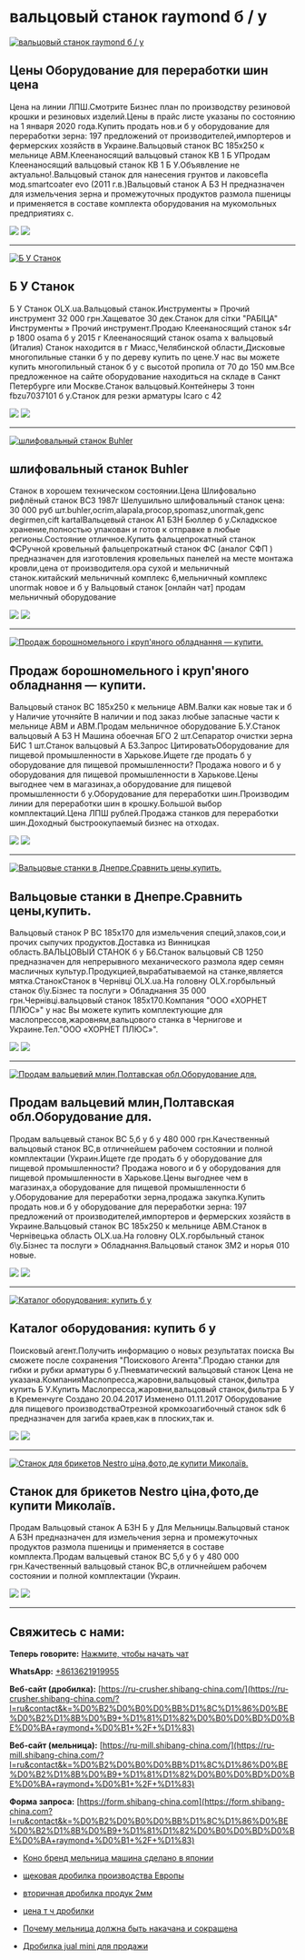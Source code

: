 # вальцовый станок raymond б / у

<a href="https://swt.shibang-china.com/?l=ru&img&k=%D0%B2%D0%B0%D0%BB%D1%8C%D1%86%D0%BE%D0%B2%D1%8B%D0%B9+%D1%81%D1%82%D0%B0%D0%BD%D0%BE%D0%BA+raymond+%D0%B1+%2F+%D1%83" target="_blank">![вальцовый станок raymond б / у](http://static.shibang-china.com/all-800x300/881.jpg)</a>

## Цены Оборудование для переработки шин цена
Цена на линии ЛПШ.Смотрите Бизнес план по производству резиновой крошки и резиновых изделий.Цены в прайс листе указаны по состоянию на 1 января 2020 года.Купить продать нов.и б у оборудование для переработки зерна: 197 предложений от производителей,импортеров и фермерских хозяйств в Украине.Вальцовый станок ВС 185х250 к мельнице АВМ.Клеенаносящий вальцовый станок КВ 1 Б УПродам Клеенаносящий вальцовый станок КВ 1 Б У.Объявление не актуально!.Вальцовый станок для нанесения грунтов и лаковcefla мод.smartcoater evo (2011 г.в.)Вальцовый станок А БЗ Н предназначен для измельчения зерна и промежуточных продуктов размола пшеницы и применяется в составе комплекта оборудования на мукомольных предприятиях с.


<a href="https://whatsapp.shibangsoft.com/WhatsApp.php" target="_blank" title="WhatsApp">![](http://static.shibang-china.com/icon/whatsapp.png)</a> <a href="https://swt.shibang-china.com/?l=ru&icon&k=%D0%B2%D0%B0%D0%BB%D1%8C%D1%86%D0%BE%D0%B2%D1%8B%D0%B9+%D1%81%D1%82%D0%B0%D0%BD%D0%BE%D0%BA+raymond+%D0%B1+%2F+%D1%83" target="_blank">![](http://static.shibang-china.com/icon/chat-ru.png)</a>

---

<a href="https://swt.shibang-china.com/?l=ru&img&k=%D0%B2%D0%B0%D0%BB%D1%8C%D1%86%D0%BE%D0%B2%D1%8B%D0%B9+%D1%81%D1%82%D0%B0%D0%BD%D0%BE%D0%BA+raymond+%D0%B1+%2F+%D1%83" target="_blank">![Б У Станок](http://static.shibang-china.com/all-800x300/960.jpg)</a>

## Б У Станок
Б У Станок OLX.ua.Вальцовый станок.Инструменты &#187; Прочий инструмент 32 000 грн.Хащеватое 30 дек.Станок для сітки &quot;РАБІЦА&quot; Инструменты &#187; Прочий инструмент.Продаю Клеенаносящий станок s4r p 1800 osama б у 2015 г Клеенаносящий станок osama х вальцовый (Италия) Станок находится в г Миасс,Челябинской области,Дисковые многопильные станки б у по дереву купить по цене.У нас вы можете купить многопильный станок б у с высотой пропила от 70 до 150 мм.Все предложенное на сайте оборудование находиться на складе в Санкт Петербурге или Москве.Станок вальцовый.Контейнеры 3 тонн fbzu7037101 б у.Станок для резки арматуры Icaro c 42


<a href="https://whatsapp.shibangsoft.com/WhatsApp.php" target="_blank" title="WhatsApp">![](http://static.shibang-china.com/icon/whatsapp.png)</a> <a href="https://swt.shibang-china.com/?l=ru&icon&k=%D0%B2%D0%B0%D0%BB%D1%8C%D1%86%D0%BE%D0%B2%D1%8B%D0%B9+%D1%81%D1%82%D0%B0%D0%BD%D0%BE%D0%BA+raymond+%D0%B1+%2F+%D1%83" target="_blank">![](http://static.shibang-china.com/icon/chat-ru.png)</a>

---

<a href="https://swt.shibang-china.com/?l=ru&img&k=%D0%B2%D0%B0%D0%BB%D1%8C%D1%86%D0%BE%D0%B2%D1%8B%D0%B9+%D1%81%D1%82%D0%B0%D0%BD%D0%BE%D0%BA+raymond+%D0%B1+%2F+%D1%83" target="_blank">![шлифовальный станок Buhler](http://static.shibang-china.com/all-800x300/781.jpg)</a>

## шлифовальный станок Buhler
Станок в хорошем техническом состоянии.Цена Шлифовально рифлёный станок ВСЗ 1987г Шелушильно шлифовальный станок цена: 30 000 руб шт.buhler,ocrim,alapala,procop,spomasz,unormak,genc degirmen,cift kartalВальцевый станок А1 БЗН Бюллер б у.Складкское хранение,полностью упакован и готов к отправке в любые регионы.Состояние отличное.Купить фальцепрокатный станок ФСРучной кровельный фальцепрокатный станок ФС (аналог СФП ) предназначен для изготовления кровельных панелей на месте монтажа кровли,цена от производителя.ора сухой и мельничный станок.китайский мельничный комплекс 6,мельничный комплекс unormak новое и б у Вальцовый станок [онлайн чат] продам мельничный оборудование


<a href="https://whatsapp.shibangsoft.com/WhatsApp.php" target="_blank" title="WhatsApp">![](http://static.shibang-china.com/icon/whatsapp.png)</a> <a href="https://swt.shibang-china.com/?l=ru&icon&k=%D0%B2%D0%B0%D0%BB%D1%8C%D1%86%D0%BE%D0%B2%D1%8B%D0%B9+%D1%81%D1%82%D0%B0%D0%BD%D0%BE%D0%BA+raymond+%D0%B1+%2F+%D1%83" target="_blank">![](http://static.shibang-china.com/icon/chat-ru.png)</a>

---

<a href="https://swt.shibang-china.com/?l=ru&img&k=%D0%B2%D0%B0%D0%BB%D1%8C%D1%86%D0%BE%D0%B2%D1%8B%D0%B9+%D1%81%D1%82%D0%B0%D0%BD%D0%BE%D0%BA+raymond+%D0%B1+%2F+%D1%83" target="_blank">![Продаж борошномельного і круп'яного обладнання — купити.](http://static.shibang-china.com/all-800x300/1402.jpg)</a>

## Продаж борошномельного і круп'яного обладнання — купити.
Вальцовый станок ВС 185х250 к мельнице АВМ.Валки как новые так и б у Наличие уточняйте В наличии и под заказ любые запасные части к мельнице АВМ и АВМ.Продам мельничное оборудование Б.У.Станок вальцовый А БЗ Н Машина обоечная БГО 2 шт.Сепаратор очистки зерна БИС 1 шт.Станок вальцовый А БЗ.Запрос ЦитироватьОборудование для пищевой промышленности в Харькове.Ищете где продать б у оборудование для пищевой промышленности? Продажа нового и б у оборудования для пищевой промышленности в Харькове.Цены выгоднее чем в магазинах,а оборудование для пищевой промышленности б у.Оборудование для переработки шин.Производим линии для переработки шин в крошку.Большой выбор комплектаций.Цена ЛПШ рублей.Продажа станков для переработки шин.Доходный быстроокупаемый бизнес на отходах.


<a href="https://whatsapp.shibangsoft.com/WhatsApp.php" target="_blank" title="WhatsApp">![](http://static.shibang-china.com/icon/whatsapp.png)</a> <a href="https://swt.shibang-china.com/?l=ru&icon&k=%D0%B2%D0%B0%D0%BB%D1%8C%D1%86%D0%BE%D0%B2%D1%8B%D0%B9+%D1%81%D1%82%D0%B0%D0%BD%D0%BE%D0%BA+raymond+%D0%B1+%2F+%D1%83" target="_blank">![](http://static.shibang-china.com/icon/chat-ru.png)</a>

---

<a href="https://swt.shibang-china.com/?l=ru&img&k=%D0%B2%D0%B0%D0%BB%D1%8C%D1%86%D0%BE%D0%B2%D1%8B%D0%B9+%D1%81%D1%82%D0%B0%D0%BD%D0%BE%D0%BA+raymond+%D0%B1+%2F+%D1%83" target="_blank">![Вальцовые станки в Днепре.Сравнить цены,купить.](http://static.shibang-china.com/all-800x300/1286.jpg)</a>

## Вальцовые станки в Днепре.Сравнить цены,купить.
Вальцовый станок Р ВС 185х170 для измельчения специй,злаков,сои,и прочих сыпучих продуктов.Доставка из Винницкая область.ВАЛЬЦОВЫЙ СТАНОК б у Б6.Станок вальцовый СВ 1250 предназначен для непрерывного механического размола ядер семян масличных культур.Продукцией,вырабатываемой на станке,является мятка.СтанокСтанок в Чернівці OLX.ua.На головну OLX.горбыльный станок б\у.Бізнес та послуги &#187; Обладнання 35 000 грн.Чернівці.вальцовый станок 185х170.Компания &quot;ООО &#171;ХОРНЕТ ПЛЮС&#187;&quot; у нас Вы можете купить комплектующие для маслопрессов,жаровням,вальцового станка в Чернигове и Украине.Тел.&quot;ООО &#171;ХОРНЕТ ПЛЮС&#187;&quot;.


<a href="https://whatsapp.shibangsoft.com/WhatsApp.php" target="_blank" title="WhatsApp">![](http://static.shibang-china.com/icon/whatsapp.png)</a> <a href="https://swt.shibang-china.com/?l=ru&icon&k=%D0%B2%D0%B0%D0%BB%D1%8C%D1%86%D0%BE%D0%B2%D1%8B%D0%B9+%D1%81%D1%82%D0%B0%D0%BD%D0%BE%D0%BA+raymond+%D0%B1+%2F+%D1%83" target="_blank">![](http://static.shibang-china.com/icon/chat-ru.png)</a>

---

<a href="https://swt.shibang-china.com/?l=ru&img&k=%D0%B2%D0%B0%D0%BB%D1%8C%D1%86%D0%BE%D0%B2%D1%8B%D0%B9+%D1%81%D1%82%D0%B0%D0%BD%D0%BE%D0%BA+raymond+%D0%B1+%2F+%D1%83" target="_blank">![Продам вальцевий млин,Полтавская обл.Оборудование для.](http://static.shibang-china.com/all-800x300/891.jpg)</a>

## Продам вальцевий млин,Полтавская обл.Оборудование для.
Продам вальцевый станок ВС 5,б у б у 480 000 грн.Качественный вальцовый станок ВС,в отличнейшем рабочем состоянии и полной комплектации (Украин.Ищете где продать б у оборудование для пищевой промышленности? Продажа нового и б у оборудования для пищевой промышленности в Харькове.Цены выгоднее чем в магазинах,а оборудование для пищевой промышленности б у.Оборудование для переработки зерна,продажа закупка.Купить продать нов.и б у оборудование для переработки зерна: 197 предложений от производителей,импортеров и фермерских хозяйств в Украине.Вальцовый станок ВС 185х250 к мельнице АВМ.Станок в Чернівецька область OLX.ua.На головну OLX.горбыльный станок б\у.Бізнес та послуги &#187; Обладнання.Вальцовый станок ЗМ2 и норья 010 новые.


<a href="https://whatsapp.shibangsoft.com/WhatsApp.php" target="_blank" title="WhatsApp">![](http://static.shibang-china.com/icon/whatsapp.png)</a> <a href="https://swt.shibang-china.com/?l=ru&icon&k=%D0%B2%D0%B0%D0%BB%D1%8C%D1%86%D0%BE%D0%B2%D1%8B%D0%B9+%D1%81%D1%82%D0%B0%D0%BD%D0%BE%D0%BA+raymond+%D0%B1+%2F+%D1%83" target="_blank">![](http://static.shibang-china.com/icon/chat-ru.png)</a>

---

<a href="https://swt.shibang-china.com/?l=ru&img&k=%D0%B2%D0%B0%D0%BB%D1%8C%D1%86%D0%BE%D0%B2%D1%8B%D0%B9+%D1%81%D1%82%D0%B0%D0%BD%D0%BE%D0%BA+raymond+%D0%B1+%2F+%D1%83" target="_blank">![Каталог оборудования: купить б у](http://static.shibang-china.com/all-800x300/955.jpg)</a>

## Каталог оборудования: купить б у
Поисковый агент.Получить информацию о новых результатах поиска Вы сможете после сохранения &quot;Поискового Агента&quot;.Продаю станки для гибки и рубки арматуры б у.Пневматический вальцовый станок Цена не указана.КомпанияМаслопресса,жаровни,вальцовый станок,фильтра купить Б У.Купить Маслопресса,жаровни,вальцовый станок,фильтра Б У в Кременчуге Создано 20.04.2017 Изменено 01.11.2017 Оборудование для пищевого производстваОтрезной кромкозагибочный станок sdk 6 предназначен для загиба краев,как в плоских,так и.


<a href="https://whatsapp.shibangsoft.com/WhatsApp.php" target="_blank" title="WhatsApp">![](http://static.shibang-china.com/icon/whatsapp.png)</a> <a href="https://swt.shibang-china.com/?l=ru&icon&k=%D0%B2%D0%B0%D0%BB%D1%8C%D1%86%D0%BE%D0%B2%D1%8B%D0%B9+%D1%81%D1%82%D0%B0%D0%BD%D0%BE%D0%BA+raymond+%D0%B1+%2F+%D1%83" target="_blank">![](http://static.shibang-china.com/icon/chat-ru.png)</a>

---

<a href="https://swt.shibang-china.com/?l=ru&img&k=%D0%B2%D0%B0%D0%BB%D1%8C%D1%86%D0%BE%D0%B2%D1%8B%D0%B9+%D1%81%D1%82%D0%B0%D0%BD%D0%BE%D0%BA+raymond+%D0%B1+%2F+%D1%83" target="_blank">![Станок для брикетов Nestro ціна,фото,де купити Миколаїв.](http://static.shibang-china.com/all-800x300/507.jpg)</a>

## Станок для брикетов Nestro ціна,фото,де купити Миколаїв.
Продам Вальцовый станок А БЗН Б у Для Мельницы.Вальцовый станок А БЗН предназначен для измельчения зерна и промежуточных продуктов размола пшеницы и применяется в составе комплекта.Продам вальцевый станок ВС 5,б у б у 480 000 грн.Качественный вальцовый станок ВС,в отличнейшем рабочем состоянии и полной комплектации (Украин.

<a href="https://whatsapp.shibangsoft.com/WhatsApp.php" target="_blank" title="WhatsApp">![](http://static.shibang-china.com/icon/whatsapp.png)</a> <a href="https://swt.shibang-china.com/?l=ru&icon&k=%D0%B2%D0%B0%D0%BB%D1%8C%D1%86%D0%BE%D0%B2%D1%8B%D0%B9+%D1%81%D1%82%D0%B0%D0%BD%D0%BE%D0%BA+raymond+%D0%B1+%2F+%D1%83" target="_blank">![](http://static.shibang-china.com/icon/chat-ru.png)</a>

---
## Свяжитесь с нами:

**Теперь говорите:** [Нажмите, чтобы начать чат](https://swt.shibang-china.com?l=ru&contact&k=%D0%B2%D0%B0%D0%BB%D1%8C%D1%86%D0%BE%D0%B2%D1%8B%D0%B9+%D1%81%D1%82%D0%B0%D0%BD%D0%BE%D0%BA+raymond+%D0%B1+%2F+%D1%83)

**WhatsApp:**  [+8613621919955](https://whatsapp.shibangsoft.com/WhatsApp.php)

**Веб-сайт (дробилка):** [https://ru-crusher.shibang-china.com/](https://ru-crusher.shibang-china.com/?l=ru&contact&k=%D0%B2%D0%B0%D0%BB%D1%8C%D1%86%D0%BE%D0%B2%D1%8B%D0%B9+%D1%81%D1%82%D0%B0%D0%BD%D0%BE%D0%BA+raymond+%D0%B1+%2F+%D1%83)

**Веб-сайт (мельница):** [https://ru-mill.shibang-china.com/](https://ru-mill.shibang-china.com/?l=ru&contact&k=%D0%B2%D0%B0%D0%BB%D1%8C%D1%86%D0%BE%D0%B2%D1%8B%D0%B9+%D1%81%D1%82%D0%B0%D0%BD%D0%BE%D0%BA+raymond+%D0%B1+%2F+%D1%83)

**Форма запроса:** [https://form.shibang-china.com](https://form.shibang-china.com?l=ru&contact&k=%D0%B2%D0%B0%D0%BB%D1%8C%D1%86%D0%BE%D0%B2%D1%8B%D0%B9+%D1%81%D1%82%D0%B0%D0%BD%D0%BE%D0%BA+raymond+%D0%B1+%2F+%D1%83)

* [Коно бренд мельница машина сделано в японии](../125/%D0%9A%D0%BE%D0%BD%D0%BE%20%D0%B1%D1%80%D0%B5%D0%BD%D0%B4%20%D0%BC%D0%B5%D0%BB%D1%8C%D0%BD%D0%B8%D1%86%D0%B0%20%D0%BC%D0%B0%D1%88%D0%B8%D0%BD%D0%B0%20%D1%81%D0%B4%D0%B5%D0%BB%D0%B0%D0%BD%D0%BE%20%D0%B2%20%D1%8F%D0%BF%D0%BE%D0%BD%D0%B8%D0%B8.md)

* [щековая дробилка производства Европы](../124/%D1%89%D0%B5%D0%BA%D0%BE%D0%B2%D0%B0%D1%8F%20%D0%B4%D1%80%D0%BE%D0%B1%D0%B8%D0%BB%D0%BA%D0%B0%20%D0%BF%D1%80%D0%BE%D0%B8%D0%B7%D0%B2%D0%BE%D0%B4%D1%81%D1%82%D0%B2%D0%B0%20%D0%95%D0%B2%D1%80%D0%BE%D0%BF%D1%8B.md)

* [вторичная дробилка продук 2мм](../121/%D0%B2%D1%82%D0%BE%D1%80%D0%B8%D1%87%D0%BD%D0%B0%D1%8F%20%D0%B4%D1%80%D0%BE%D0%B1%D0%B8%D0%BB%D0%BA%D0%B0%20%D0%BF%D1%80%D0%BE%D0%B4%D1%83%D0%BA%202%D0%BC%D0%BC.md)

* [цена т  ч дробилки](../122/%D1%86%D0%B5%D0%BD%D0%B0%20%D1%82%20%20%D1%87%20%D0%B4%D1%80%D0%BE%D0%B1%D0%B8%D0%BB%D0%BA%D0%B8.md)

* [Почему мельница должна быть накачана и сокращена](../123/%D0%9F%D0%BE%D1%87%D0%B5%D0%BC%D1%83%20%D0%BC%D0%B5%D0%BB%D1%8C%D0%BD%D0%B8%D1%86%D0%B0%20%D0%B4%D0%BE%D0%BB%D0%B6%D0%BD%D0%B0%20%D0%B1%D1%8B%D1%82%D1%8C%20%D0%BD%D0%B0%D0%BA%D0%B0%D1%87%D0%B0%D0%BD%D0%B0%20%D0%B8%20%D1%81%D0%BE%D0%BA%D1%80%D0%B0%D1%89%D0%B5%D0%BD%D0%B0.md)

* [Дробилка jual mini для продажи](../122/%D0%94%D1%80%D0%BE%D0%B1%D0%B8%D0%BB%D0%BA%D0%B0%20jual%20mini%20%D0%B4%D0%BB%D1%8F%20%D0%BF%D1%80%D0%BE%D0%B4%D0%B0%D0%B6%D0%B8.md)